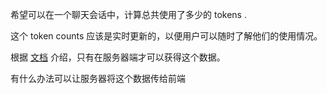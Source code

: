希望可以在一个聊天会话中，计算总共使用了多少的 tokens .

这个 token counts 应该是实时更新的，以便用户可以随时了解他们的使用情况。

根据 [文档](https://ai-sdk.dev/cookbook/rsc/stream-ui-record-token-usage) 介绍，只有在服务器端才可以获得这个数据。

有什么办法可以让服务器将这个数据传给前端

